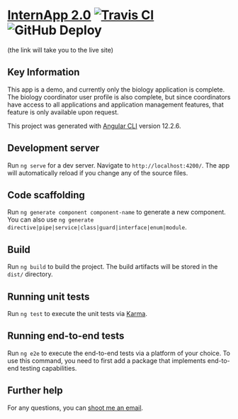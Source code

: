 # [InternApp 2.0](https://https://my-internapp.herokuapp.com/auth/login) [![Travis CI](https://app.travis-ci.com/onethoughtman/mean-internapp.svg?branch=main)](https://app.travis-ci.com/onethoughtman/mean-internapp) ![GitHub Deploy](https://github.com/onethoughtman/mean-internapp/actions/workflows/main.yml/badge.svg)

(the link will take you to the live site)


## Key Information
This app is a demo, and currently only the biology application is complete. The biology coordinator user profile is also complete, but since coordinators have access to all applications and application management features, that feature is only available upon request.

This project was generated with [Angular CLI](https://github.com/angular/angular-cli) version 12.2.6.

## Development server

Run `ng serve` for a dev server. Navigate to `http://localhost:4200/`. The app will automatically reload if you change any of the source files.

## Code scaffolding

Run `ng generate component component-name` to generate a new component. You can also use `ng generate directive|pipe|service|class|guard|interface|enum|module`.

## Build

Run `ng build` to build the project. The build artifacts will be stored in the `dist/` directory.

## Running unit tests

Run `ng test` to execute the unit tests via [Karma](https://karma-runner.github.io).

## Running end-to-end tests

Run `ng e2e` to execute the end-to-end tests via a platform of your choice. To use this command, you need to first add a package that implements end-to-end testing capabilities.

## Further help

For any questions, you can [shoot me an email](mailto:ephraimkim1@gmail.com).

